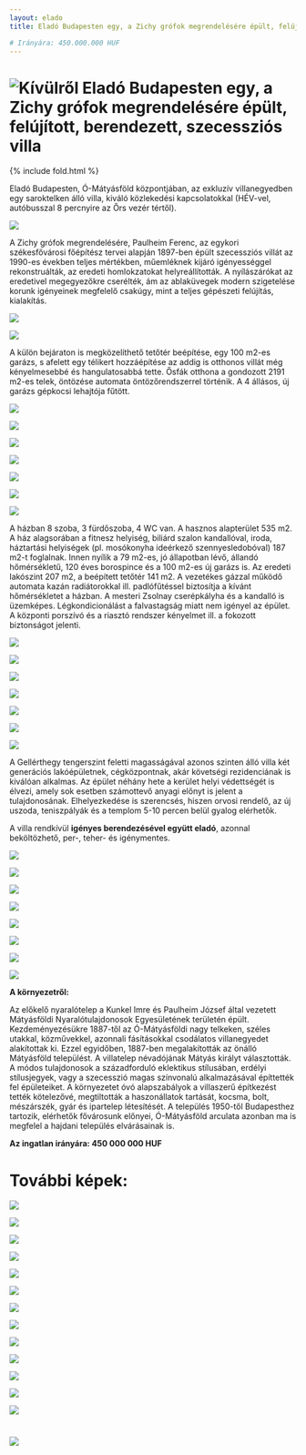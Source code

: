 ```yaml
---
layout: elado
title: Eladó Budapesten egy, a Zichy grófok megrendelésére épült, felújított, berendezett, szecessziós villa

# Irányára: 450.000.000 HUF
---
```


# ![Kívülről](http://i.imgur.com/OwSlanu.jpg) Eladó Budapesten egy, a Zichy grófok megrendelésére épült, felújított, berendezett, szecessziós villa

{% include fold.html %}

Eladó Budapesten, Ó-Mátyásföld központjában, az exkluzív villanegyedben egy saroktelken álló villa, kiváló közlekedési kapcsolatokkal (HÉV-vel, autóbusszal 8 percnyire az Őrs vezér tértől).

![](http://i.imgur.com/iJ9ltze.jpg)

A Zichy grófok megrendelésére, Paulheim Ferenc, az egykori székesfővárosi főépítész tervei alapján 1897-ben épült szecessziós villát az 1990-es években teljes mértékben, műemléknek kijáró igényességgel rekonstruálták, az eredeti homlokzatokat helyreállították.
A nyílászárókat az eredetivel megegyezőkre cserélték, ám az ablaküvegek modern szigetelése korunk igényeinek megfelelő csakúgy, mint a teljes gépészeti felújítás, kialakítás. 

![](http://i.imgur.com/YmG0ZiV.jpg)

![](http://i.imgur.com/y5dKWSF.jpg)

A külön bejáraton is megközelíthető tetőtér beépítése, egy 100 m2-es garázs, s afelett egy télikert hozzáépítése az addig is otthonos villát még kényelmesebbé és hangulatosabbá tette.
Ősfák otthona a gondozott 2191 m2-es telek, öntözése automata öntözőrendszerrel történik. A 4 állásos, új garázs gépkocsi lehajtója fűtött.

![](http://i.imgur.com/39KCCwH.jpg)

![](http://i.imgur.com/FTGFoF4.jpg)

![](http://i.imgur.com/Uwix1n3.jpg)

![](http://i.imgur.com/RyyyHtG.jpg)

![](http://i.imgur.com/5lEr7kQ.jpg)

![](http://i.imgur.com/PXncNJf.jpg)

![](http://i.imgur.com/VzcJJ8J.jpg)

A házban 8 szoba, 3 fürdőszoba, 4 WC van. A hasznos alapterület 535 m2. 
A ház alagsorában a fitnesz helyiség, biliárd szalon kandallóval, iroda, háztartási helyiségek (pl. mosókonyha ideérkező szennyesledobóval) 187 m2-t foglalnak. Innen nyílik a 79 m2-es,  jó állapotban lévő, állandó hőmérsékletű, 120 éves borospince és a 100 m2-es új garázs is.
Az eredeti lakószint 207 m2, a beépített tetőtér 141 m2. 
A vezetékes gázzal működő automata kazán radiátorokkal ill. padlófűtéssel biztosítja a kívánt hőmérsékletet a házban. A mesteri Zsolnay cserépkályha és a kandalló is üzemképes. Légkondicionálást a falvastagság miatt nem igényel az épület. A központi porszívó és a riasztó rendszer kényelmet ill. a fokozott biztonságot jelenti.

![](http://i.imgur.com/cNiuuGi.jpg)

![](http://i.imgur.com/Ir5rZ90.jpg)

![](http://i.imgur.com/pMRDAFL.jpg)

![](http://i.imgur.com/NXPLv4M.jpg)

![](http://i.imgur.com/IZa4iyT.jpg)

![](http://i.imgur.com/T1BVOyv.jpg)

![](http://i.imgur.com/QECO7pD.jpg)

A Gellérthegy tengerszint feletti magasságával azonos szinten álló villa két generációs lakóépületnek, cégközpontnak, akár követségi rezidenciának is kiválóan alkalmas. Az épület néhány hete a kerület helyi védettségét is élvezi, amely sok esetben számottevő anyagi előnyt is jelent a tulajdonosának.
Elhelyezkedése is szerencsés, hiszen orvosi rendelő, az új uszoda, teniszpályák és a templom 5-10 percen belül gyalog elérhetők.

A villa rendkívül **igényes berendezésével együtt eladó**, azonnal beköltözhető, per-, teher- és igénymentes.

![](http://i.imgur.com/d2q7043.jpg)

![](http://i.imgur.com/sXHXity.jpg)

![](http://i.imgur.com/K7MmGyC.jpg)

![](http://i.imgur.com/E9Kj5nV.jpg)

![](http://i.imgur.com/RSX7KN6.jpg)

![](http://i.imgur.com/jrV20l1.jpg)

![](http://i.imgur.com/Vm4QkP9.jpg)

![](http://i.imgur.com/wg59Fju.jpg)

**A környezetről:**

Az előkelő nyaralótelep a Kunkel Imre és Paulheim József által vezetett Mátyásföldi Nyaralótulajdonosok Egyesületének területén épült. Kezdeményezésükre 1887-től az Ó-Mátyásföldi nagy telkeken, széles utakkal, közművekkel, azonnali fásításokkal csodálatos villanegyedet alakítottak ki. Ezzel egyidőben, 1887-ben megalakították az önálló Mátyásföld települést. A villatelep névadójának Mátyás királyt választották. A módos tulajdonosok a századforduló eklektikus stílusában, erdélyi stílusjegyek, vagy a szecesszió magas színvonalú alkalmazásával építtették fel épületeiket.
A környezetet óvó alapszabályok a villaszerű építkezést tették kötelezővé, megtiltották a haszonállatok tartását, kocsma, bolt, mészárszék, gyár és ipartelep létesítését. 
A település 1950-től Budapesthez tartozik, elérhetők fővárosunk előnyei, Ó-Mátyásföld arculata azonban ma is megfelel a hajdani település elvárásainak is.

**Az ingatlan irányára: 450 000 000 HUF**

# További képek:

![](http://i.imgur.com/xm3ZRet.jpg)

![](http://i.imgur.com/Uy57guT.jpg)

![](http://i.imgur.com/JYmxrFa.jpg)

![](http://i.imgur.com/hb2k9dT.jpg)

![](http://i.imgur.com/pwFDzaf.jpg)

![](http://i.imgur.com/i2LaEJU.jpg)

![](http://i.imgur.com/9MKN1Q4.jpg)

![](http://i.imgur.com/sJ5cbn6.jpg)

![](http://i.imgur.com/BkXNceo.jpg)

![](http://i.imgur.com/seFDApr.jpg)

![](http://i.imgur.com/stJ2SGA.jpg)

![](http://i.imgur.com/y6I8NXm.jpg)

![](http://i.imgur.com/87Lz1Z9.jpg)

# ![](http://i.imgur.com/q2eHWdk.jpg)

